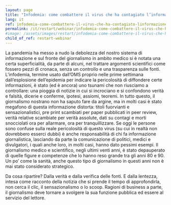 ```yaml
---
layout: page
title: "Infodemia: come combattere il virus che ha contagiato l’informazione?"
lang: it
ref: infodemia-come-combattere-il-virus-che-ha-contagiato-linformazione
permalink: /it/restart/webinar/infodemia-come-combattere-il-virus-che-ha-contagiato-linformazione
#image: /assets/images/restart/infodemia-come-combattere-il-virus-che-ha-contagiato-linformazione.jpg
child_of_ref: restart-webinar
---
```


La pandemia ha messo a nudo la debolezza del nostro sistema di informazione e sul fronte del giornalismo in ambito medico si è notata una certa superficialità, da parte di alcuni, nel trattare argomenti scientifici come fossero pezzi di cronaca, senza un controllo e una trasparenza sulle fonti. L’infodemia, termine usato dall’OMS proprio nelle prime settimana dall’esplosione dell’epidemia per indicare la pericolosità di diffondere certe informazioni, è stato (ed è ancora) uno tsunami che non riusciamo a controllare: una pioggia di notizie in cui si incrociano e si confondono verità e falsità, dicerie e conferme, ipotesi, assiomi, teoremi. In tutto questo, il giornalismo nostrano non ha saputo fare da argine, ma in molti casi è stato megafono di questa informazione distorta: titoli fuorvianti e sensazionalistici, pre print scambiati per paper pubblicati in peer review, verità relative scambiate per verità assolute, dati su contagi e morti snocciolati ora per allarmare, ora per tranquillizzare. Se oggi le persone sono confuse sulla reale pericolosità di questo virus (su cui in realtà non dovrebbero esserci dubbi) è anche responsabilità di chi fa informazione giornalistica, lasciando da parte la comunicazione di politici, medici e divulgatori, i quali anche loro, in molti casi, hanno dato pessimi esempi. Il giornalismo medico e scientifico, negli ultimi venti anni, è stato depauperato di quelle figure e competenze che lo hanno reso grande tra gli anni 80 e 90. Un po’ come la sanità, anche questo tipo di giornalismo in questi anni non è mai stato considerato strategico.

Da cosa ripartire? Dalla verità e dalla verifica delle fonti. E dalla lentezza, intesa come racconto della notizia che si prende il tempo di approfondirla, non cerca il clic, il sensazionalismo o lo scoop. Ragioni di business a parte, il giornalismo deve tornare a svolgere la sua funzione pubblica ed essere al servizio del lettore.

